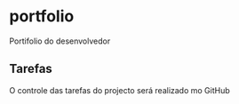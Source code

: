 # portfolio
Portifolio do desenvolvedor

## Tarefas
O controle das tarefas do projecto será realizado mo GitHub
